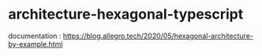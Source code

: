 # architecture-hexagonal-typescript

documentation :
https://blog.allegro.tech/2020/05/hexagonal-architecture-by-example.html
